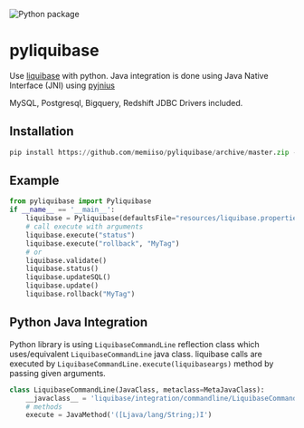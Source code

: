 ![Python package](https://github.com/memiiso/pyliquibase/workflows/Python%20package/badge.svg)

# pyliquibase

Use [liquibase](http://www.liquibase.org/) with python. Java integration is done using Java Native Interface (JNI) using [pyjnius](https://github.com/kivy/pyjnius)

MySQL, Postgresql, Bigquery, Redshift JDBC Drivers included.

## Installation

```python
pip install https://github.com/memiiso/pyliquibase/archive/master.zip --upgrade --user
```

## Example

```python
from pyliquibase import Pyliquibase
if __name__ == '__main__':
    liquibase = Pyliquibase(defaultsFile="resources/liquibase.properties", logLevel="INFO")
    # call execute with arguments
    liquibase.execute("status")
    liquibase.execute("rollback", "MyTag")
    # or 
    liquibase.validate()
    liquibase.status()
    liquibase.updateSQL()
    liquibase.update()
    liquibase.rollback("MyTag")
```

## Python Java Integration
Python library is using `LiquibaseCommandLine` reflection class which uses/equivalent `LiquibaseCommandLine` java class.
liquibase calls are executed by `LiquibaseCommandLine.execute(liquibaseargs)` method by passing given arguments.

```python
class LiquibaseCommandLine(JavaClass, metaclass=MetaJavaClass):
    __javaclass__ = 'liquibase/integration/commandline/LiquibaseCommandLine'
    # methods
    execute = JavaMethod('([Ljava/lang/String;)I')
```